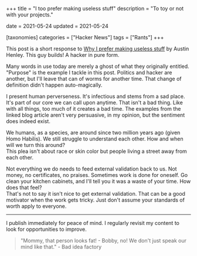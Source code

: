 +++
title = "I too prefer making useless stuff"
description = "To toy or not with your projects."

date = 2021-05-24
updated = 2021-05-24

[taxonomies]
categories = ["Hacker News"]
tags = ["Rants"]
+++

This post is a short response to [Why I prefer making useless stuff](https://web.eecs.utk.edu/~azh/blog/makinguselessstuff.html) by Austin Henley.
This guy builds! A hacker in pure form.
<!-- more -->

Many words in use today are merely a ghost of what they originally entitled. "Purpose" is the example I tackle in this post. Politics and hacker are another, but I'll leave that can of worms for another time. That change of definition didn't happen auto-magically.

I present human perverseness. It's infectious and stems from a sad place. It's part of our core we can call upon anytime. That isn't a bad thing. Like with all things, too much of it creates a bad time. The examples from the linked blog article aren't very persuasive, in my opinion, but the sentiment does indeed exist.

We humans, as a species, are around since two million years ago (given Homo Habilis). We still struggle to understand each other. How and when will we turn this around?  
This plea isn't about race or skin color but people living a street away from each other.

Not everything we do needs to feed external validation back to us. Not money, no certificates, no praises. Sometimes work is done for oneself. Go clean your kitchen cabinets, and I'll tell you it was a waste of your time. How does that feel?  
That's not to say it isn't nice to get external validation. That can be a good motivator when the work gets tricky. Just don't assume your standards of worth apply to everyone.

---
I publish immediately for peace of mind. I regularly revisit my content to look for opportunities to improve.

> "Mommy, that person looks fat! - Bobby, no! We don't just speak our mind like that." - Bad idea factory